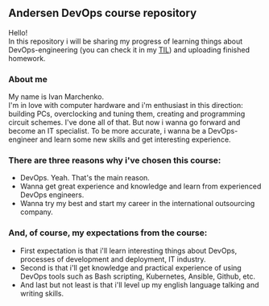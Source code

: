 ## Andersen DevOps course repository

Hello!  
In this repository i will be sharing my progress of learning 
  things about DevOps-engineering (you can check it in my [TIL](1.%20First%20homework/TIL.md)) and uploading finished homework.  
  
### About me
My name is Ivan Marchenko.  
I'm in love with computer hardware and i'm enthusiast in 
  this direction: building PCs, overclocking and tuning them, 
  creating and programming circuit schemes. I've done all of that. But now i wanna
  go forward and become an IT specialist. To be more accurate,
  i wanna be a DevOps-engineer and learn some new skills and get
  interesting experience.  
 
### There are three reasons why i've chosen this course:

* DevOps. Yeah. That's the main reason.
* Wanna get great experience and knowledge and learn from experienced DevOps engineers. 
* Wanna try my best and start my career in the international outsourcing company.

### And, of course, my expectations from the course:
  
* First expectation is that i'll learn interesting things about DevOps, processes of development and deployment, IT industry. 
* Second is that i'll get knowledge and practical experience of using DevOps tools such as Bash scripting, Kubernetes, Ansible, Github, etc. 
* And last but not least is that i'll level up my english language talking and writing skills.  

